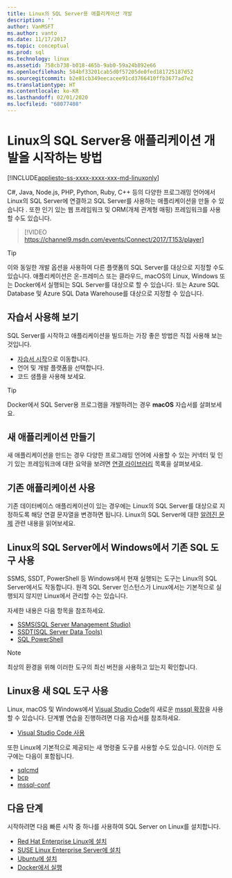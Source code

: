 ```yaml
---
title: Linux의 SQL Server용 애플리케이션 개발
description: ''
author: VanMSFT
ms.author: vanto
ms.date: 11/17/2017
ms.topic: conceptual
ms.prod: sql
ms.technology: linux
ms.assetid: 758cb738-b018-465b-9ab0-59a24b892e66
ms.openlocfilehash: 584bf33201cab5d0f57205de0fed181725187d52
ms.sourcegitcommit: b2e81cb349eecacee91cd3766410ffb3677ad7e2
ms.translationtype: HT
ms.contentlocale: ko-KR
ms.lasthandoff: 02/01/2020
ms.locfileid: "68077408"
---
```

# <a name="how-to-get-started-developing-applications-for-sql-server-on-linux"></a>Linux의 SQL Server용 애플리케이션 개발을 시작하는 방법

[!INCLUDE[appliesto-ss-xxxx-xxxx-xxx-md-linuxonly](../includes/appliesto-ss-xxxx-xxxx-xxx-md-linuxonly.md)]

C#, Java, Node.js, PHP, Python, Ruby, C++ 등의 다양한 프로그래밍 언어에서 Linux의 SQL Server에 연결하고 SQL Server를 사용하는 애플리케이션을 만들 수 있습니다 . 또한 인기 있는 웹 프레임워크 및 ORM(개체 관계형 매핑) 프레임워크를 사용할 수도 있습니다.

> [!VIDEO https://channel9.msdn.com/events/Connect/2017/T153/player]

> [!TIP]
> 이와 동일한 개발 옵션을 사용하여 다른 플랫폼의 SQL Server를 대상으로 지정할 수도 있습니다. 애플리케이션은 온-프레미스 또는 클라우드, macOS의 Linux, Windows 또는 Docker에서 실행되는 SQL Server를 대상으로 할 수 있습니다. 또는 Azure SQL Database 및 Azure SQL Data Warehouse를 대상으로 지정할 수 있습니다.

## <a name="try-the-tutorials"></a>자습서 사용해 보기

SQL Server를 시작하고 애플리케이션을 빌드하는 가장 좋은 방법은 직접 사용해 보는 것입니다.

- [자습서 시작](https://aka.ms/sqldev)으로 이동합니다.
- 언어 및 개발 플랫폼을 선택합니다.
- 코드 샘플을 사용해 보세요.

> [!TIP]
> Docker에서 SQL Server용 프로그램을 개발하려는 경우 **macOS** 자습서를 살펴보세요.

## <a name="create-new-applications"></a>새 애플리케이션 만들기

새 애플리케이션을 만드는 경우 다양한 프로그래밍 언어에 사용할 수 있는 커넥터 및 인기 있는 프레임워크에 대한 요약을 보려면 [연결 라이브러리](sql-server-linux-develop-connectivity-libraries.md) 목록을 살펴보세요.

## <a name="use-existing-applications"></a>기존 애플리케이션 사용

기존 데이터베이스 애플리케이션이 있는 경우에는 Linux의 SQL Server를 대상으로 지정하도록 해당 연결 문자열을 변경하면 됩니다. Linux의 SQL Server에 대한 [알려진 문제](sql-server-linux-release-notes.md) 관련 내용을 읽어보세요.

## <a name="use-existing-sql-tools-on-windows-with-sql-server-on-linux"></a>Linux의 SQL Server에서 Windows에서 기존 SQL 도구 사용

SSMS, SSDT, PowerShell 등 Windows에서 현재 실행되는 도구는 Linux의 SQL Server에서도 작동합니다. 원격 SQL Server 인스턴스가 Linux에서는 기본적으로 실행되지 않지만 Linux에서 관리할 수는 있습니다. 

자세한 내용은 다음 항목을 참조하세요.

- [SSMS(SQL Server Management Studio)](sql-server-linux-manage-ssms.md)
- [SSDT(SQL Server Data Tools)](sql-server-linux-develop-use-ssdt.md)
- [SQL PowerShell](sql-server-linux-manage-powershell.md)

> [!Note]
> 최상의 환경을 위해 이러한 도구의 최신 버전을 사용하고 있는지 확인합니다.

## <a name="use-new-sql-tools-for-linux"></a>Linux용 새 SQL 도구 사용

Linux, macOS 및 Windows에서 [Visual Studio Code](https://aka.ms/mssql-marketplace)의 새로운 [mssql 확장](https://code.visualstudio.com)을 사용할 수 있습니다. 단계별 연습을 진행하려면 다음 자습서를 참조하세요.

- [Visual Studio Code 사용](sql-server-linux-develop-use-vscode.md)

또한 Linux에 기본적으로 제공되는 새 명령줄 도구를 사용할 수도 있습니다. 이러한 도구에는 다음이 포함됩니다.

- [sqlcmd](../tools/sqlcmd-utility.md)
- [bcp](sql-server-linux-migrate-bcp.md)
- [mssql-conf](sql-server-linux-configure-mssql-conf.md)

## <a name="next-steps"></a>다음 단계

시작하려면 다음 빠른 시작 중 하나를 사용하여 SQL Server on Linux를 설치합니다.

- [Red Hat Enterprise Linux에 설치](quickstart-install-connect-red-hat.md)
- [SUSE Linux Enterprise Server에 설치](quickstart-install-connect-suse.md)
- [Ubuntu에 설치](quickstart-install-connect-ubuntu.md)
- [Docker에서 실행](quickstart-install-connect-ubuntu.md)
